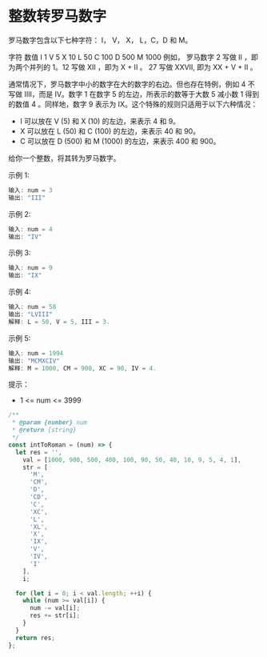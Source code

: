 # 整数转罗马数字

罗马数字包含以下七种字符： I， V， X， L，C，D 和 M。

字符          数值
I             1
V             5
X             10
L             50
C             100
D             500
M             1000
例如， 罗马数字 2 写做 II ，即为两个并列的 1。12 写做 XII ，即为 X + II 。 27 写做  XXVII, 即为 XX + V + II 。

通常情况下，罗马数字中小的数字在大的数字的右边。但也存在特例，例如 4 不写做 IIII，而是 IV。数字 1 在数字 5 的左边，所表示的数等于大数 5 减小数 1 得到的数值 4 。同样地，数字 9 表示为 IX。这个特殊的规则只适用于以下六种情况：

- I 可以放在 V (5) 和 X (10) 的左边，来表示 4 和 9。
- X 可以放在 L (50) 和 C (100) 的左边，来表示 40 和 90。
- C 可以放在 D (500) 和 M (1000) 的左边，来表示 400 和 900。

给你一个整数，将其转为罗马数字。

示例 1:

```js
输入: num = 3
输出: "III"
```

示例 2:

```js
输入: num = 4
输出: "IV"
```

示例 3:

```js
输入: num = 9
输出: "IX"
```

示例 4:

```js
输入: num = 58
输出: "LVIII"
解释: L = 50, V = 5, III = 3.
```

示例 5:

```js
输入: num = 1994
输出: "MCMXCIV"
解释: M = 1000, CM = 900, XC = 90, IV = 4.
```

提示：

- 1 <= num <= 3999

```js
/**
 * @param {number} num
 * @return {string}
 */
const intToRoman = (num) => {
  let res = '',
    val = [1000, 900, 500, 400, 100, 90, 50, 40, 10, 9, 5, 4, 1],
    str = [
      'M',
      'CM',
      'D',
      'CD',
      'C',
      'XC',
      'L',
      'XL',
      'X',
      'IX',
      'V',
      'IV',
      'I'
    ],
    i;

  for (let i = 0; i < val.length; ++i) {
    while (num >= val[i]) {
      num -= val[i];
      res += str[i];
    }
  }
  return res;
};
```
